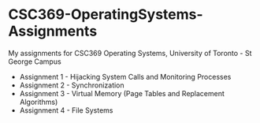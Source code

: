 # CSC369-OperatingSystems-Assignments
My assignments for CSC369 Operating Systems, University of Toronto - St George Campus

* Assignment 1 - Hijacking System Calls and Monitoring Processes
* Assignment 2 - Synchronization
* Assignment 3 - Virtual Memory (Page Tables and Replacement Algorithms)
* Assignment 4 - File Systems
